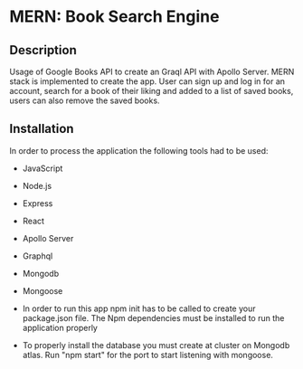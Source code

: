 # MERN: Book Search Engine

## Description 
Usage of Google Books API to create an Graql API with Apollo Server. MERN stack is implemented to create the app. User can sign up and log in for an account, search for a book of their liking and added to a list of saved books, users can also remove the saved books.

## Installation 
In order to process the application the following tools had to be used: 
- JavaScript
- Node.js
- Express
- React
- Apollo Server
- Graphql
- Mongodb
- Mongoose

- In order to run this app npm init has to be called to create your package.json file. The Npm dependencies must be installed to run the application properly
- To properly install the database you must create at cluster on Mongodb atlas.
Run "npm start" for the port to start listening with mongoose.
